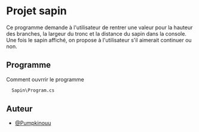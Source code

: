 # Projet sapin

Ce programme demande à l'utilisateur de rentrer une valeur pour la hauteur des branches, la largeur du tronc et la distance du sapin dans la console. Une fois le sapin affiché, on propose à l'utilisateur s'il aimerait continuer ou non.

## Programme

Comment ouvrrir le programme

```bash
  Sapin\Program.cs
```
    
## Auteur

- [@Pumpkinouu](https://github.com/Pumpkinouu)
